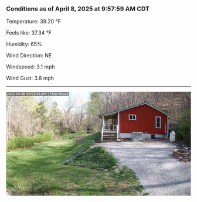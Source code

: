 ### Conditions as of April 8, 2025 at 9:57:59 AM CDT 

Temperature: 39.20 &deg;F

Feels like: 37.34 &deg;F

Humidity: 65%

Wind Direction: NE

Windspeed: 3.1 mph

Wind Gust: 3.8 mph

---

<img src="./images/latest.jpeg"/>


